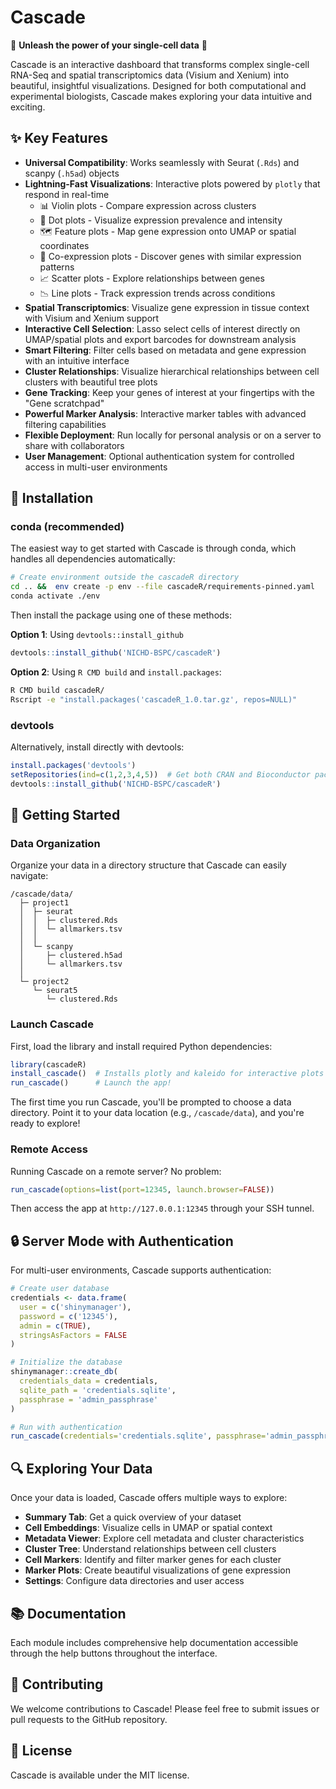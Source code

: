 # Cascade

🧬 **Unleash the power of your single-cell data** 🧬

Cascade is an interactive dashboard that transforms complex single-cell RNA-Seq and spatial transcriptomics data (Visium and Xenium) into beautiful, insightful visualizations. Designed for both computational and experimental biologists, Cascade makes exploring your data intuitive and exciting.

## ✨ Key Features

- **Universal Compatibility**: Works seamlessly with Seurat (`.Rds`) and scanpy (`.h5ad`) objects
- **Lightning-Fast Visualizations**: Interactive plots powered by `plotly` that respond in real-time
  - 📊 Violin plots - Compare expression across clusters
  - 🔵 Dot plots - Visualize expression prevalence and intensity
  - 🗺️ Feature plots - Map gene expression onto UMAP or spatial coordinates
  - 🧩 Co-expression plots - Discover genes with similar expression patterns
  - 📈 Scatter plots - Explore relationships between genes
  - 📉 Line plots - Track expression trends across conditions
- **Spatial Transcriptomics**: Visualize gene expression in tissue context with Visium and Xenium support
- **Interactive Cell Selection**: Lasso select cells of interest directly on UMAP/spatial plots and export barcodes for downstream analysis
- **Smart Filtering**: Filter cells based on metadata and gene expression with an intuitive interface
- **Cluster Relationships**: Visualize hierarchical relationships between cell clusters with beautiful tree plots
- **Gene Tracking**: Keep your genes of interest at your fingertips with the "Gene scratchpad"
- **Powerful Marker Analysis**: Interactive marker tables with advanced filtering capabilities
- **Flexible Deployment**: Run locally for personal analysis or on a server to share with collaborators
- **User Management**: Optional authentication system for controlled access in multi-user environments

## 🚀 Installation

### conda (recommended)

The easiest way to get started with Cascade is through conda, which handles all dependencies automatically:

```bash
# Create environment outside the cascadeR directory
cd .. &&  env create -p env --file cascadeR/requirements-pinned.yaml
conda activate ./env
```

Then install the package using one of these methods:

**Option 1**: Using `devtools::install_github`

```r
devtools::install_github('NICHD-BSPC/cascadeR')
```

**Option 2**: Using `R CMD build` and `install.packages`:

```bash
R CMD build cascadeR/
Rscript -e "install.packages('cascadeR_1.0.tar.gz', repos=NULL)"
```

### devtools

Alternatively, install directly with devtools:

```r
install.packages('devtools')
setRepositories(ind=c(1,2,3,4,5))  # Get both CRAN and Bioconductor packages
devtools::install_github('NICHD-BSPC/cascadeR')
```

## 🏁 Getting Started

### Data Organization

Organize your data in a directory structure that Cascade can easily navigate:

```
/cascade/data/
  ├─ project1
  │  ├─ seurat
  │  │  ├─ clustered.Rds
  │  │  └─ allmarkers.tsv
  │  │
  │  └─ scanpy
  │     ├─ clustered.h5ad
  │     └─ allmarkers.tsv
  │
  └─ project2
     └─ seurat5
        └─ clustered.Rds
```

### Launch Cascade

First, load the library and install required Python dependencies:

```r
library(cascadeR)
install_cascade()  # Installs plotly and kaleido for interactive plots
run_cascade()      # Launch the app!
```

The first time you run Cascade, you'll be prompted to choose a data directory. Point it to your data location (e.g., `/cascade/data`), and you're ready to explore!

### Remote Access

Running Cascade on a remote server? No problem:

```r
run_cascade(options=list(port=12345, launch.browser=FALSE))
```

Then access the app at `http://127.0.0.1:12345` through your SSH tunnel.

## 🔒 Server Mode with Authentication

For multi-user environments, Cascade supports authentication:

```r
# Create user database
credentials <- data.frame(
  user = c('shinymanager'),
  password = c('12345'),
  admin = c(TRUE),
  stringsAsFactors = FALSE
)

# Initialize the database
shinymanager::create_db(
  credentials_data = credentials,
  sqlite_path = 'credentials.sqlite',
  passphrase = 'admin_passphrase'
)

# Run with authentication
run_cascade(credentials='credentials.sqlite', passphrase='admin_passphrase')
```

## 🔍 Exploring Your Data

Once your data is loaded, Cascade offers multiple ways to explore:

- **Summary Tab**: Get a quick overview of your dataset
- **Cell Embeddings**: Visualize cells in UMAP or spatial context
- **Metadata Viewer**: Explore cell metadata and cluster characteristics
- **Cluster Tree**: Understand relationships between cell clusters
- **Cell Markers**: Identify and filter marker genes for each cluster
- **Marker Plots**: Create beautiful visualizations of gene expression
- **Settings**: Configure data directories and user access

## 📚 Documentation

Each module includes comprehensive help documentation accessible through the help buttons throughout the interface.

## 🤝 Contributing

We welcome contributions to Cascade! Please feel free to submit issues or pull requests to the GitHub repository.

## 📄 License

Cascade is available under the MIT license.
